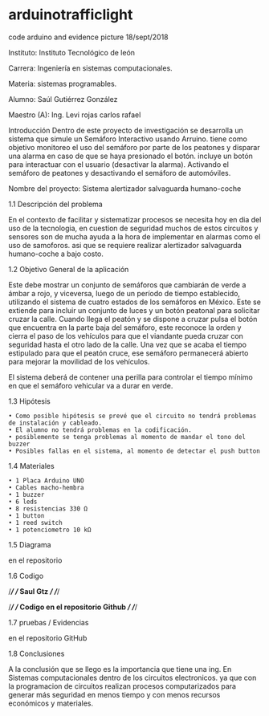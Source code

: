 # arduinotrafficlight
code arduino and evidence picture
18/sept/2018

Instituto: Instituto Tecnológico de león

Carrera: Ingeniería en sistemas computacionales. 

Materia: sistemas programables. 

Alumno: Saúl Gutiérrez González

Maestro (A): Ing. Levi rojas carlos rafael







Introducción 
Dentro de este proyecto de investigación se desarrolla un sistema que simule un Semáforo Interactivo usando Arruino. tiene como objetivo monitoreo el uso del semáforo por parte de los peatones y disparar una alarma en caso de que se haya presionado el botón. incluye un botón para interactuar con el usuario (desactivar la alarma). Activando el semáforo de peatones y desactivando el semáforo de automóviles.

Nombre del proyecto:
Sistema alertizador salvaguarda humano-coche

1.1 Descripción del problema

En el contexto de facilitar y sistematizar procesos se necesita hoy en dia del uso de la tecnologia, en cuestion de seguridad muchos de estos circuitos y sensores son de mucha ayuda a la hora de implementar en alarmas como el uso de samoforos. asi que se requiere realizar alertizador salvaguarda humano-coche a bajo costo.

1.2 Objetivo General de la aplicación

Este debe mostrar un conjunto de semáforos que cambiarán de verde a ámbar a rojo, y viceversa, luego de un período de tiempo establecido, utilizando el sistema de cuatro estados de los semáforos en México. Este se extiende para incluir un conjunto de luces y un botón peatonal para solicitar cruzar la calle. Cuando llega el peatón y se dispone a cruzar pulsa el botón que encuentra en la parte baja del semáforo, este reconoce la orden y cierra el paso de los vehículos para que el viandante pueda cruzar con seguridad hasta el otro lado de la calle. Una vez que se acaba el tiempo estipulado para que el peatón cruce, ese semáforo permanecerá abierto para mejorar la movilidad de los vehículos.

El sistema deberá de contener una perilla para controlar el tiempo mínimo en que el semáforo vehicular va a durar en verde.

1.3 Hipótesis

    • Como posible hipótesis se prevé que el circuito no tendrá problemas de instalación y cableado.
    • El alumno no tendrá problemas en la codificación.
    • posiblemente se tenga problemas al momento de mandar el tono del buzzer
    • Posibles fallas en el sistema, al momento de detectar el push button

1.4 Materiales

    • 1 Placa Arduino UNO
    • Cables macho-hembra
    • 1 buzzer
    • 6 leds
    • 8 resistencias 330 Ω 
    • 1 button
    • 1 reed switch
    • 1 potenciometro 10 kΩ

1.5 Diagrama

en el repositorio

1.6 Codigo

/*******************/
/*    Saul Gtz    */
/*******************/

/*******************/
/*    Codigo en el repositorio Github   */
/*******************/


1.7 pruebas / Evidencias

en el repositorio GitHub

1.8 Conclusiones

A la conclusión que se llego es la importancia que tiene una ing. En Sistemas computacionales dentro de los circuitos electronicos. ya que  con la programacion de circuitos realizan procesos computarizados para generar más seguridad  en menos tiempo y con menos recursos económicos y materiales.
